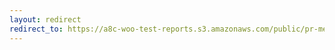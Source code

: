 ```yaml
---
layout: redirect
redirect_to: https://a8c-woo-test-reports.s3.amazonaws.com/public/pr-merge/35481/e2e/index.html
---
```

